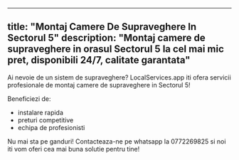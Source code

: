 
---
title: "Montaj Camere De Supraveghere In Sectorul 5"
description: "Montaj camere de supraveghere in orasul Sectorul 5 la cel mai mic pret, disponibili 24/7, calitate garantata"
---


Ai nevoie de un sistem de supraveghere? LocalServices.app iti ofera servicii profesionale de montaj camere de supraveghere in Sectorul 5! 

Beneficiezi de: 

- instalare rapida 
- preturi competitive 
- echipa de profesionisti 

Nu mai sta pe ganduri! Contacteaza-ne pe whatsapp la 0772269825 si noi iti vom oferi cea mai buna solutie pentru tine!
